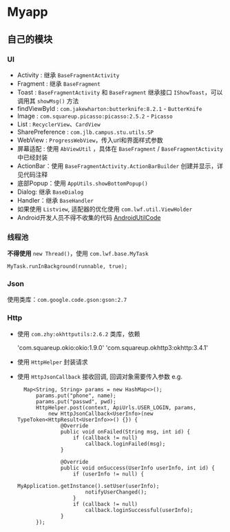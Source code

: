 # Myapp

## 自己的模块

### UI
* Activity : 继承 `BaseFragmentActivity`
* Fragment : 继承 `BaseFragment`
* Toast : `BaseFragmentActivity` 和 `BaseFragment` 继承接口 `IShowToast`，可以调用其 `showMsg()` 方法
* findViewById : `com.jakewharton:butterknife:8.2.1` - `ButterKnife`
* Image : `com.squareup.picasso:picasso:2.5.2` - `Picasso`
* List : `RecyclerView`、`CardView`
* SharePreference : `com.jlb.campus.stu.utils.SP`
* WebView : `ProgressWebView`，传入url和界面样式参数
* 屏幕适配 : 使用 `AbViewUtil` ，具体在 `BaseFragment` / `BaseFragmentActivity` 中已经封装
* ActionBar：使用 `BaseFragmentActivity.ActionBarBuilder` 创建并显示，详见代码注释
* 底部Popup：使用 `AppUtils.showBottomPopup()`
* Dialog: 继承 `BaseDialog`
* Handler：继承 `BaseHandler`
* 如果使用 `Listview`, 适配器的优化使用 `com.lwf.util.ViewHolder`
* Android开发人员不得不收集的代码  [AndroidUtilCode](https://github.com/Blankj/AndroidUtilCode)

### 线程池
**不得使用** `new Thread()`，使用 `com.lwf.base.MyTask`
    
    MyTask.runInBackground(runnable, true);
    
### Json
使用类库：`com.google.code.gson:gson:2.7`

### Http

* 使用 `com.zhy:okhttputils:2.6.2` 类库，依赖

    'com.squareup.okio:okio:1.9.0'
    'com.squareup.okhttp3:okhttp:3.4.1'
* 使用 `HttpHelper` 封装请求
* 使用 `HttpJsonCallback` 接收回调, 回调对象需要传入参数 e.g.

        Map<String, String> params = new HashMap<>();
            params.put("phone", name);
            params.put("passwd", pwd);
            HttpHelper.post(context, ApiUrls.USER_LOGIN, params,
                new HttpJsonCallback<UserInfo>(new TypeToken<HttpResult<UserInfo>>() {}) {
                    @Override
                    public void onFailed(String msg, int id) {
                        if (callback != null)
                            callback.loginFailed(msg);
                    }

                    @Override
                    public void onSuccess(UserInfo userInfo, int id) {
                        if (userInfo != null) {
                            MyApplication.getInstance().setUser(userInfo);
                            notifyUserChanged();
                        }
                        if (callback != null)
                            callback.loginSuccessful(userInfo);
                    }
            });